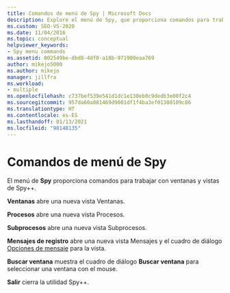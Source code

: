 ```yaml
---
title: Comandos de menú de Spy | Microsoft Docs
description: Explore el menú de Spy, que proporciona comandos para trabajar con ventanas y vistas de Spy++. Entre los comandos disponibles, se incluyen Ventanas, Procesos, Subprocesos, Mensajes de registro y Buscar ventana.
ms.custom: SEO-VS-2020
ms.date: 11/04/2016
ms.topic: conceptual
helpviewer_keywords:
- Spy menu commands
ms.assetid: 802549be-dbd8-4df0-a18b-971900eaa769
author: mikejo5000
ms.author: mikejo
manager: jillfra
ms.workload:
- multiple
ms.openlocfilehash: c737bef539e541d1dc1e130eb0c9dedb3e00f2c4
ms.sourcegitcommit: 957da60a881469d9001df1f4ba3ef01388109c86
ms.translationtype: HT
ms.contentlocale: es-ES
ms.lasthandoff: 01/13/2021
ms.locfileid: "98148135"
---
```

# <a name="spy-menu-commands"></a>Comandos de menú de Spy
El menú de **Spy** proporciona comandos para trabajar con ventanas y vistas de Spy++.

 **Ventanas** abre una nueva vista Ventanas.

 **Procesos** abre una nueva vista Procesos.

 **Subprocesos** abre una nueva vista Subprocesos.

 **Mensajes de registro** abre una nueva vista Mensajes y el cuadro de diálogo [Opciones de mensaje](../debugger/message-options-dialog-box.md) para la vista.

 **Buscar ventana** muestra el cuadro de diálogo **Buscar ventana** para seleccionar una ventana con el mouse.

 **Salir** cierra la utilidad Spy++.